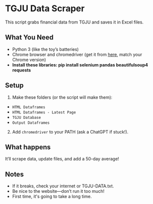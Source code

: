 # TGJU Data Scraper
This script grabs financial data from TGJU and saves it in Excel files.

## What You Need
- Python 3 (like the toy’s batteries)
- Chrome browser and chromedriver (get it from [here](https://chromedriver.chromium.org/downloads), match your Chrome version)
- **Install these libraries: pip install selenium pandas beautifulsoup4 requests**

## Setup
1. Make these folders (or the script will make them):
 - `HTML Dataframes`
 - `HTML Dataframes - Latest Page`
 - `TGJU Database`
 - `Output Dataframes`
2. Add `chromedriver` to your PATH (ask a ChatGPT if stuck!).

## What happens
It’ll scrape data, update files, and add a 50-day average!

## Notes
- If it breaks, check your internet or TGJU-DATA.txt.
- Be nice to the website—don’t run it too much!
- First time, it's going to take a long time.
